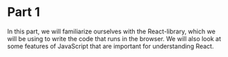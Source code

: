 # Part 1
In this part, we will familiarize ourselves with the React-library, which we will be using to write the code that runs in the browser. We will also look at some features of JavaScript that are important for understanding React.